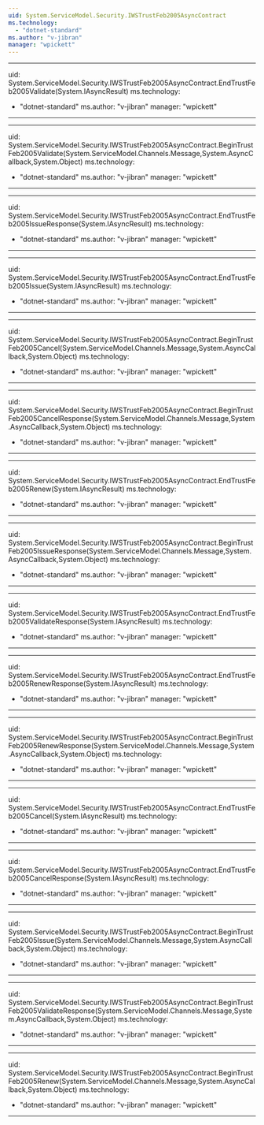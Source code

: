 ```yaml
---
uid: System.ServiceModel.Security.IWSTrustFeb2005AsyncContract
ms.technology: 
  - "dotnet-standard"
ms.author: "v-jibran"
manager: "wpickett"
---
```


---
uid: System.ServiceModel.Security.IWSTrustFeb2005AsyncContract.EndTrustFeb2005Validate(System.IAsyncResult)
ms.technology: 
  - "dotnet-standard"
ms.author: "v-jibran"
manager: "wpickett"
---

---
uid: System.ServiceModel.Security.IWSTrustFeb2005AsyncContract.BeginTrustFeb2005Validate(System.ServiceModel.Channels.Message,System.AsyncCallback,System.Object)
ms.technology: 
  - "dotnet-standard"
ms.author: "v-jibran"
manager: "wpickett"
---

---
uid: System.ServiceModel.Security.IWSTrustFeb2005AsyncContract.EndTrustFeb2005IssueResponse(System.IAsyncResult)
ms.technology: 
  - "dotnet-standard"
ms.author: "v-jibran"
manager: "wpickett"
---

---
uid: System.ServiceModel.Security.IWSTrustFeb2005AsyncContract.EndTrustFeb2005Issue(System.IAsyncResult)
ms.technology: 
  - "dotnet-standard"
ms.author: "v-jibran"
manager: "wpickett"
---

---
uid: System.ServiceModel.Security.IWSTrustFeb2005AsyncContract.BeginTrustFeb2005Cancel(System.ServiceModel.Channels.Message,System.AsyncCallback,System.Object)
ms.technology: 
  - "dotnet-standard"
ms.author: "v-jibran"
manager: "wpickett"
---

---
uid: System.ServiceModel.Security.IWSTrustFeb2005AsyncContract.BeginTrustFeb2005CancelResponse(System.ServiceModel.Channels.Message,System.AsyncCallback,System.Object)
ms.technology: 
  - "dotnet-standard"
ms.author: "v-jibran"
manager: "wpickett"
---

---
uid: System.ServiceModel.Security.IWSTrustFeb2005AsyncContract.EndTrustFeb2005Renew(System.IAsyncResult)
ms.technology: 
  - "dotnet-standard"
ms.author: "v-jibran"
manager: "wpickett"
---

---
uid: System.ServiceModel.Security.IWSTrustFeb2005AsyncContract.BeginTrustFeb2005IssueResponse(System.ServiceModel.Channels.Message,System.AsyncCallback,System.Object)
ms.technology: 
  - "dotnet-standard"
ms.author: "v-jibran"
manager: "wpickett"
---

---
uid: System.ServiceModel.Security.IWSTrustFeb2005AsyncContract.EndTrustFeb2005ValidateResponse(System.IAsyncResult)
ms.technology: 
  - "dotnet-standard"
ms.author: "v-jibran"
manager: "wpickett"
---

---
uid: System.ServiceModel.Security.IWSTrustFeb2005AsyncContract.EndTrustFeb2005RenewResponse(System.IAsyncResult)
ms.technology: 
  - "dotnet-standard"
ms.author: "v-jibran"
manager: "wpickett"
---

---
uid: System.ServiceModel.Security.IWSTrustFeb2005AsyncContract.BeginTrustFeb2005RenewResponse(System.ServiceModel.Channels.Message,System.AsyncCallback,System.Object)
ms.technology: 
  - "dotnet-standard"
ms.author: "v-jibran"
manager: "wpickett"
---

---
uid: System.ServiceModel.Security.IWSTrustFeb2005AsyncContract.EndTrustFeb2005Cancel(System.IAsyncResult)
ms.technology: 
  - "dotnet-standard"
ms.author: "v-jibran"
manager: "wpickett"
---

---
uid: System.ServiceModel.Security.IWSTrustFeb2005AsyncContract.EndTrustFeb2005CancelResponse(System.IAsyncResult)
ms.technology: 
  - "dotnet-standard"
ms.author: "v-jibran"
manager: "wpickett"
---

---
uid: System.ServiceModel.Security.IWSTrustFeb2005AsyncContract.BeginTrustFeb2005Issue(System.ServiceModel.Channels.Message,System.AsyncCallback,System.Object)
ms.technology: 
  - "dotnet-standard"
ms.author: "v-jibran"
manager: "wpickett"
---

---
uid: System.ServiceModel.Security.IWSTrustFeb2005AsyncContract.BeginTrustFeb2005ValidateResponse(System.ServiceModel.Channels.Message,System.AsyncCallback,System.Object)
ms.technology: 
  - "dotnet-standard"
ms.author: "v-jibran"
manager: "wpickett"
---

---
uid: System.ServiceModel.Security.IWSTrustFeb2005AsyncContract.BeginTrustFeb2005Renew(System.ServiceModel.Channels.Message,System.AsyncCallback,System.Object)
ms.technology: 
  - "dotnet-standard"
ms.author: "v-jibran"
manager: "wpickett"
---
